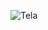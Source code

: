
![Tela](https://user-images.githubusercontent.com/132525827/271741731-8e81c5b8-a8c5-4ddd-add5-5bef466e057e.png)
